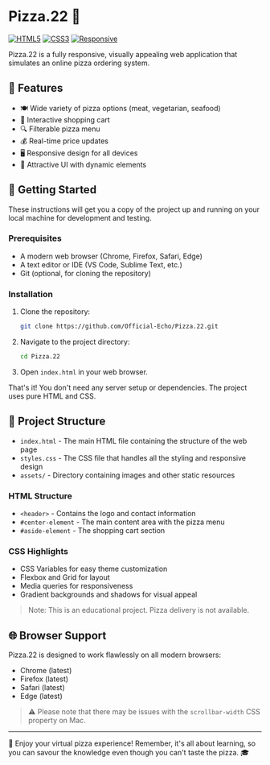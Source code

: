 # Pizza.22 🍕

[![HTML5](https://img.shields.io/badge/HTML-5-orange.svg)](https://www.w3.org/TR/html5/)
[![CSS3](https://img.shields.io/badge/CSS-3-blue.svg)](https://www.w3.org/Style/CSS/specs.en.html)
[![Responsive](https://img.shields.io/badge/Design-Responsive-green.svg)](https://en.wikipedia.org/wiki/Responsive_web_design)

Pizza.22 is a fully responsive, visually appealing web application that simulates an online pizza ordering system.

## 🌟 Features

- 🍽️ Wide variety of pizza options (meat, vegetarian, seafood)
- 🛒 Interactive shopping cart
- 🔍 Filterable pizza menu
- 💰 Real-time price updates
- 🖥️ Responsive design for all devices
- 🎨 Attractive UI with dynamic elements

## 🚀 Getting Started

These instructions will get you a copy of the project up and running on your local machine for development and testing.

### Prerequisites

- A modern web browser (Chrome, Firefox, Safari, Edge)
- A text editor or IDE (VS Code, Sublime Text, etc.)
- Git (optional, for cloning the repository)

### Installation

1. Clone the repository:
   ```bash
   git clone https://github.com/Official-Echo/Pizza.22.git
   ```

2. Navigate to the project directory:
   ```bash
   cd Pizza.22
   ```

3. Open `index.html` in your web browser.

That's it! You don't need any server setup or dependencies. The project uses pure HTML and CSS.

## 🎨 Project Structure

- `index.html` - The main HTML file containing the structure of the web page
- `styles.css` - The CSS file that handles all the styling and responsive design
- `assets/` - Directory containing images and other static resources

### HTML Structure

- `<header>` - Contains the logo and contact information
- `#center-element` - The main content area with the pizza menu
- `#aside-element` - The shopping cart section

### CSS Highlights

- CSS Variables for easy theme customization
- Flexbox and Grid for layout
- Media queries for responsiveness
- Gradient backgrounds and shadows for visual appeal
> Note: This is an educational project. Pizza delivery is not available.

## 🌐 Browser Support

Pizza.22 is designed to work flawlessly on all modern browsers:

- Chrome (latest)
- Firefox (latest)
- Safari (latest)
- Edge (latest)

> ⚠️ Please note that there may be issues with the `scrollbar-width` CSS property on Mac.
---

🍕 Enjoy your virtual pizza experience! Remember, it's all about learning, so you can savour the knowledge even though you can't taste the pizza. 🎓
